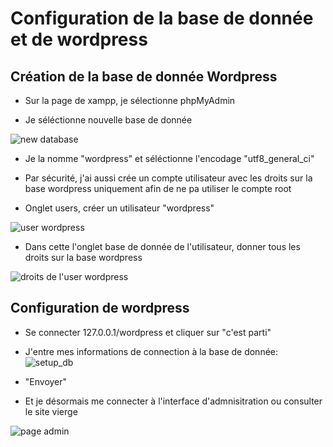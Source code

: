 # Configuration de la base de donnée et de wordpress

## Création de la base de donnée Wordpress

* Sur la page de xampp, je sélectionne phpMyAdmin

* Je séléctionne nouvelle base de donnée

![new database](https://raw.githubusercontent.com/1Tyron140/doc/main/images/zootickoon/new_database.PNG)

* Je la nomme "wordpress" et séléctionne l'encodage "utf8_general_ci"

* Par sécurité, j'ai aussi crée un compte utilisateur avec les droits sur la base wordpress uniquement afin de ne pa utiliser le compte root

* Onglet users, créer un utilisateur "wordpress"

![user wordpress](https://raw.githubusercontent.com/1Tyron140/doc/main/images/zootickoon/pma_users.PNG)

* Dans cette l'onglet base de donnée de l'utilisateur, donner tous les droits sur la base wordpress

![droits de l'user wordpress](https://raw.githubusercontent.com/1Tyron140/doc/main/images/zootickoon/pma_wordpress_droits.PNG)

## Configuration de wordpress

* Se connecter 127.0.0.1/wordpress et cliquer sur "c'est parti"

* J'entre mes informations de connection à la base de donnée:
![setup_db](https://raw.githubusercontent.com/1Tyron140/doc/main/images/zootickoon/setup_db.PNG)

* "Envoyer"

* Et je désormais me connecter à l'interface d'admnisitration ou consulter le site vierge

![page admin](https://raw.githubusercontent.com/1Tyron140/doc/main/images/zootickoon/wp-admin.PNG)


